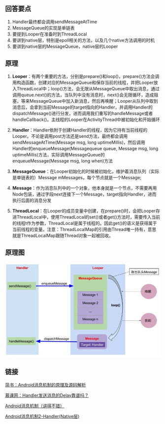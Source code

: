 ## 回答要点

1. Handler最终都会调用sendMessageAtTime
2. MessageQueue的实现是单链表
3. 要提到Looper在准备时到ThreadLocal
4. 要讲到native层，特别是epoll相关的方法，以及几个native方法调用的时机
5. 要讲到native层的MessageQueue，native层的Looper

## 原理

1. **Looper**：有两个重要的方法，分别是prepare()和loop()，prepare()方法会调用构造函数，创建对应的MessageQueue和保存当前的线程，并把Looper放入ThreadLocal中；loop()方法，会无限从MessageQueue中取出消息，通过调用queue.next()的方法，当队列中没有消息时，next()会无限循环，造成阻塞，等来MessageQueue中加入新消息，然后再唤醒；Looper从队列中取到消息后，会拿到当前Message的target指向的Handler，并调用Handler的dispatchMessage()进行分发，进而调用我们重写的handleMessage或者handleCallback()。主线程的Looper在ActivityThread中被初始化和开始循环

2. **Handler**：Handler依附于创建Handler的线程，因为它持有当前线程的Looper。不论是调用post方法还是send方法，最终都会调用sendMessageAtTime(Message msg, long uptimeMillis)，然后调用Handler的enqueueMessage(Messagequeue queue, Message msg, long uptimeMillis)方法，实际调用MessageQueue的enqueueMessage(Message msg, long when)方法

3. **MessageQueue**：在Looper初始化的时候被初始化，维护着消息队列（实际是单链表的）Message mMessages，每个节点就是一个Message;

4. **Message**：作为消息队列中的一个对象，他本身就是一个节点，不需要再用Node包装，通过字段next连接下一个Message，target指向Handler，进而执行后面的消息分发

5. **ThreadLocal**：在Looper的成员变量中创建，在prepare()时，会把Looper存进ThreadLocal中，使用ThreadLocal的set()或者get()方法时，需要传入当前的线程t作为参数，ThreadLocal是属于线程的。因此get()的语义是获得属于当前线程的变量。注意：ThreadLocalMap的引用由Thread唯一持有，意思就是ThreadLocalMap跟随Thread对象一起被回收。

## 原理图

![](../assets/Handler的原理.png)


## 链接
[简书：Android消息机制的原理及源码解析](https://www.jianshu.com/p/f10)

[慕课网：Handler发送消息的Delay靠谱吗？](https://coding.imooc.com/lesson/317.html#mid=22311"%3Ehttps://coding.imooc.com/lesson/317.html)

[Android消息机制（讲得不错）](https://www.jianshu.com/p/57a426b8f145)


[Android消息机制2-Handler\(Native层\)](http://gityuan.com/2015/12/27/handler-message-native/)